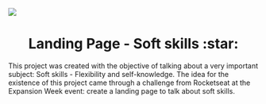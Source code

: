 ![](https://github.com/dwyvid1/softskills/blob/main/assets/expansionweek.png)
<h1 align="center">Landing Page - Soft skills :star:</h1>

This project was created with the objective of talking about a very important subject: Soft skills - Flexibility and self-knowledge. The idea for the existence of this project came through a challenge from Rocketseat at the Expansion Week event: create a landing page to talk about soft skills.
